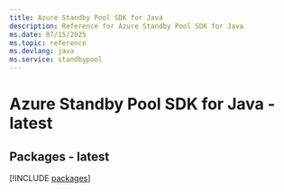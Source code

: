 ```yaml
---
title: Azure Standby Pool SDK for Java
description: Reference for Azure Standby Pool SDK for Java
ms.date: 07/15/2025
ms.topic: reference
ms.devlang: java
ms.service: standbypool
---
```

# Azure Standby Pool SDK for Java - latest
## Packages - latest
[!INCLUDE [packages](standby-pool-index.md)]